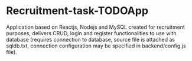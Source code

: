# Recruitment-task-TODOApp
Application based on Reactjs, Nodejs and MySQL created for recruitment purposes, delivers CRUD, login and register functionalities to use with database (requires connection to database, source file is attached as sqldb.txt, connection configuration may be specified in backend/config.js file).
